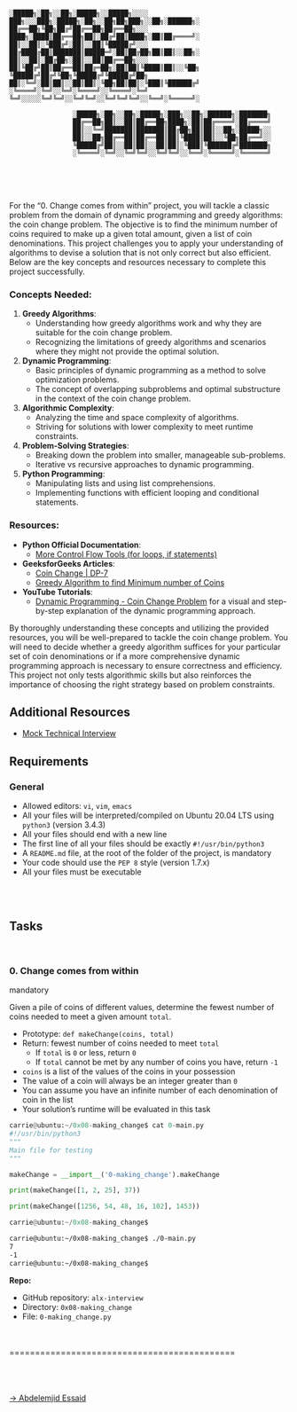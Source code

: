 ```

░█████╗░██╗░░██╗░█████╗░░█████╗░░░░  ███╗░░░███╗░█████╗░██╗░░██╗██╗███╗░░██╗░██████╗░
██╔══██╗╚██╗██╔╝██╔══██╗██╔══██╗░░░  ████╗░████║██╔══██╗██║░██╔╝██║████╗░██║██╔════╝░
██║░░██║░╚███╔╝░██║░░██║╚█████╔╝░░░  ██╔████╔██║███████║█████═╝░██║██╔██╗██║██║░░██╗░
██║░░██║░██╔██╗░██║░░██║██╔══██╗░░░  ██║╚██╔╝██║██╔══██║██╔═██╗░██║██║╚████║██║░░╚██╗
╚█████╔╝██╔╝╚██╗╚█████╔╝╚█████╔╝██╗  ██║░╚═╝░██║██║░░██║██║░╚██╗██║██║░╚███║╚██████╔╝
░╚════╝░╚═╝░░╚═╝░╚════╝░░╚════╝░╚═╝  ╚═╝░░░░░╚═╝╚═╝░░╚═╝╚═╝░░╚═╝╚═╝╚═╝░░╚══╝░╚═════╝░

                ░█████╗░██╗░░██╗░█████╗░███╗░░██╗░██████╗░███████╗
                ██╔══██╗██║░░██║██╔══██╗████╗░██║██╔════╝░██╔════╝
                ██║░░╚═╝███████║███████║██╔██╗██║██║░░██╗░█████╗░░
                ██║░░██╗██╔══██║██╔══██║██║╚████║██║░░╚██╗██╔══╝░░
                ╚█████╔╝██║░░██║██║░░██║██║░╚███║╚██████╔╝███████╗
                ░╚════╝░╚═╝░░╚═╝╚═╝░░╚═╝╚═╝░░╚══╝░╚═════╝░╚══════╝

```

<br><br><br>

For the “0\. Change comes from within” project, you will tackle a classic problem from the domain of dynamic programming and greedy algorithms: the coin change problem. The objective is to find the minimum number of coins required to make up a given total amount, given a list of coin denominations. This project challenges you to apply your understanding of algorithms to devise a solution that is not only correct but also efficient. Below are the key concepts and resources necessary to complete this project successfully.

### Concepts Needed:

1. **Greedy Algorithms**:
   - Understanding how greedy algorithms work and why they are suitable for the coin change problem.
   - Recognizing the limitations of greedy algorithms and scenarios where they might not provide the optimal solution.
2. **Dynamic Programming**:
   - Basic principles of dynamic programming as a method to solve optimization problems.
   - The concept of overlapping subproblems and optimal substructure in the context of the coin change problem.
3. **Algorithmic Complexity**:
   - Analyzing the time and space complexity of algorithms.
   - Striving for solutions with lower complexity to meet runtime constraints.
4. **Problem-Solving Strategies**:
   - Breaking down the problem into smaller, manageable sub-problems.
   - Iterative vs recursive approaches to dynamic programming.
5. **Python Programming**:
   - Manipulating lists and using list comprehensions.
   - Implementing functions with efficient looping and conditional statements.

### Resources:

- **Python Official Documentation**:
  - [More Control Flow Tools (for loops, if statements)](https://docs.python.org/3/tutorial/controlflow.html 'More Control Flow Tools (for loops, if statements)')
- **GeeksforGeeks Articles**:
  - [Coin Change | DP-7](https://www.geeksforgeeks.org/coin-change-dp-7/ 'Coin Change | DP-7')
  - [Greedy Algorithm to find Minimum number of Coins](https://www.geeksforgeeks.org/greedy-algorithm-to-find-minimum-number-of-coins/ 'Greedy Algorithm to find Minimum number of Coins')
- **YouTube Tutorials**:
  - [Dynamic Programming - Coin Change Problem](https://www.youtube.com/watch?v=jgiZlGzXMBw&themeRefresh=1 'Dynamic Programming - Coin Change Problem') for a visual and step-by-step explanation of the dynamic programming approach.

By thoroughly understanding these concepts and utilizing the provided resources, you will be well-prepared to tackle the coin change problem. You will need to decide whether a greedy algorithm suffices for your particular set of coin denominations or if a more comprehensive dynamic programming approach is necessary to ensure correctness and efficiency. This project not only tests algorithmic skills but also reinforces the importance of choosing the right strategy based on problem constraints.

## Additional Resources

- [Mock Technical Interview](https://www.youtube.com/watch?feature=shared&v=9BSSIsJ-fWg 'Mock Technical Interview')

## Requirements

### General

- Allowed editors: `vi`, `vim`, `emacs`
- All your files will be interpreted/compiled on Ubuntu 20.04 LTS using `python3` (version 3.4.3)
- All your files should end with a new line
- The first line of all your files should be exactly `#!/usr/bin/python3`
- A `README.md` file, at the root of the folder of the project, is mandatory
- Your code should use the `PEP 8` style (version 1.7.x)
- All your files must be executable

<br><br>

## Tasks

<br>

### 0\. Change comes from within

mandatory

Given a pile of coins of different values, determine the fewest number of coins needed to meet a given amount `total`.

- Prototype: `def makeChange(coins, total)`
- Return: fewest number of coins needed to meet `total`
  - If `total` is `0` or less, return `0`
  - If `total` cannot be met by any number of coins you have, return `-1`
- `coins` is a list of the values of the coins in your possession
- The value of a coin will always be an integer greater than `0`
- You can assume you have an infinite number of each denomination of coin in the list
- Your solution’s runtime will be evaluated in this task

```python
carrie@ubuntu:~/0x08-making_change$ cat 0-main.py
#!/usr/bin/python3
"""
Main file for testing
"""

makeChange = __import__('0-making_change').makeChange

print(makeChange([1, 2, 25], 37))

print(makeChange([1256, 54, 48, 16, 102], 1453))

carrie@ubuntu:~/0x08-making_change$

```

```bash
carrie@ubuntu:~/0x08-making_change$ ./0-main.py
7
-1
carrie@ubuntu:~/0x08-making_change$

```

**Repo:**

- GitHub repository: `alx-interview`
- Directory: `0x08-making_change`
- File: `0-making_change.py`

<br><br>============================================<br><br>

<br><br>[-> Abdelemjid Essaid](https://github.com/abdelemjidessaid)
